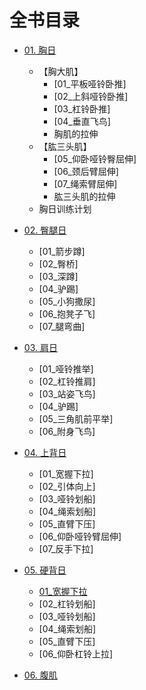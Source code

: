 # 全书目录
- [01. 胸日](01_胸日.md)
    - 【胸大肌】
        - [01_平板哑铃卧推]
        - [02_上斜哑铃卧推]
        - [03_杠铃卧推]
        - [04_垂直飞鸟]
        - 胸肌的拉伸
    -   【肱三头肌】
        - [05_仰卧哑铃臀屈伸]
        - [06_颈后臂屈伸]
        - [07_绳索臂屈伸]
        - 肱三头肌的拉伸
    - 胸日训练计划

- [02. 臀腿日](02_臀腿日.md)
    - [01_箭步蹲]
    - [02_臀桥]
    - [03_深蹲]
    - [04_驴踢]
    - [05_小狗撒尿]
    - [06_抱凳子飞]
    - [07_腿弯曲]

- [03. 肩日](03_肩日.md)
    - [01_哑铃推举]
    - [02_杠铃推肩]
    - [03_站姿飞鸟]
    - [04_驴踢]
    - [05_三角肌前平举]
    - [06_附身飞鸟]

- [04. 上背日](04_上背日.md)
    - [01_宽握下拉]
    - [02_引体向上]
    - [03_哑铃划船]
    - [04_绳索划船]
    - [05_直臂下压]
    - [06_仰卧哑铃臂屈伸]
    - [07_反手下拉]

- [05. 硬背日](05_硬背日.md)
    - [01_宽握下拉](0501_pull_down.md)
    - [02_杠铃划船]
    - [03_哑铃划船]
    - [04_绳索划船]
    - [05_直臂下压]
    - [06_仰卧杠铃上拉]
- [06. 腹肌](06_腹肌.md)
